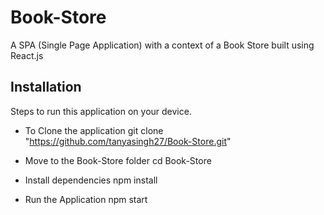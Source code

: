 # Book-Store
A SPA (Single Page Application) with a context of a Book Store built using React.js

## Installation
Steps to run this application on your device.

* To Clone the application
  git clone "https://github.com/tanyasingh27/Book-Store.git"

* Move to the Book-Store folder
  cd Book-Store

* Install dependencies
  npm install

* Run the Application
  npm start  

